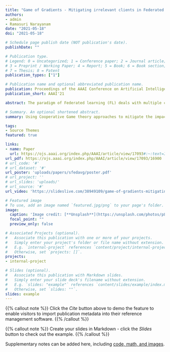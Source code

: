 ```yaml
---
title: "Game of Gradients - Mitigating irrelevant clients in Federated Learning"
authors:
- admin
- Ramasuri Narayanam
date: "2021-05-18"
doi: "2021-05-18"

# Schedule page publish date (NOT publication's date).
publishDate: ""

# Publication type.
# Legend: 0 = Uncategorized; 1 = Conference paper; 2 = Journal article;
# 3 = Preprint / Working Paper; 4 = Report; 5 = Book; 6 = Book section;
# 7 = Thesis; 8 = Patent
publication_types: ["1"]

# Publication name and optional abbreviated publication name.
publication: Proceedings of the AAAI Conference on Artificial Intelligence
publication_short: AAAI'21

abstract: The paradigm of Federated learning (FL) deals with multiple clients participating in collaborative training of a machine learning model under the orchestration of a central server. In this setup, each client’s data is private to itself and is not transferable to other clients or the server. Though FL paradigm has received significant interest recently from the research community, the problem of selecting the relevant clients w.r.t. the central server's learning objective is under-explored. We refer to these problems as Federated Relevant Client Selection (FRCS). Because the server doesn't have explicit control over the nature of data possessed by each client, the problem of selecting relevant clients is significantly complex in FL settings. In this paper, we resolve important and related FRCS problems viz., selecting clients with relevant data, detecting clients that possess data relevant to a particular target label, and rectifying corrupted data samples of individual clients. We follow a principled approach to address the above FRCS problems and develop a new federated learning method using the Shapley value concept from cooperative game theory. Towards this end, we propose a cooperative game involving the gradients shared by the clients. Using this game, we compute Shapley values of clients and then present Shapley value based Federated Averaging (S-FedAvg) algorithm that empowers the server to select relevant clients with high probability. S-FedAvg turns out to be critical in designing specific algorithms to address the FRCS problems. We finally conduct a thorough empirical analysis on image classification and speech recognition tasks to show the superior performance of S-FedAvg than the baselines in the context of supervised federated learning settings.

# Summary. An optional shortened abstract.
summary: Using Cooperative Game theory approaches to mitigate the impace of noisy clients in Federated Learning.

tags:
- Source Themes
featured: true

links:
- name: Paper
  url: https://ojs.aaai.org/index.php/AAAI/article/view/17093#:~:text=In%20this%20setup%2C%20each%20client's,other%20clients%20or%20the%20server.&text=Using%20this%20game%2C%20we%20compute,relevant%20clients%20with%20high%20probability.
url_pdf: https://ojs.aaai.org/index.php/AAAI/article/view/17093/16900
# url_code: '#'
# url_dataset: '#'
url_poster: 'uploads/papers/sfedavg/poster.pdf'
# url_project: ''
# url_slides: 'uploads/'
# url_source: '#'
url_video: 'https://slideslive.com/38949109/game-of-gradients-mitigating-irrelevant-clients-in-federated-learning'

# Featured image
# To use, add an image named `featured.jpg/png` to your page's folder. 
image:
  caption: 'Image credit: [**Unsplash**](https://unsplash.com/photos/pLCdAaMFLTE)'
  focal_point: ""
  preview_only: false

# Associated Projects (optional).
#   Associate this publication with one or more of your projects.
#   Simply enter your project's folder or file name without extension.
#   E.g. `internal-project` references `content/project/internal-project/index.md`.
#   Otherwise, set `projects: []`.
projects:
- internal-project

# Slides (optional).
#   Associate this publication with Markdown slides.
#   Simply enter your slide deck's filename without extension.
#   E.g. `slides: "example"` references `content/slides/example/index.md`.
#   Otherwise, set `slides: ""`.
slides: example
---
```


{{% callout note %}}
Click the *Cite* button above to demo the feature to enable visitors to import publication metadata into their reference management software.
{{% /callout %}}

{{% callout note %}}
Create your slides in Markdown - click the *Slides* button to check out the example.
{{% /callout %}}

Supplementary notes can be added here, including [code, math, and images](https://wowchemy.com/docs/writing-markdown-latex/).
